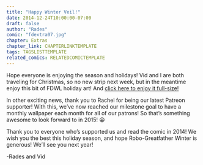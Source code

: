 ```yaml
---
title: "Happy Winter Veil!"
date: 2014-12-24T10:00:00-07:00
draft: false
author: "Rades"
comic: "fdextra07.jpg"
chapter: Extras
chapter_link: CHAPTERLINKTEMPLATE
tags: TAGSLISTTEMPLATE
related_comics: RELATEDCOMICTEMPLATE
---
```


Hope everyone is enjoying the season and holidays! Vid and I are both traveling for Christmas, so no new strip next week, but in the meantime enjoy this bit of FDWL holiday art! And <a href="/images/post-images/fdextra07_fullsize.jpg">click here to enjoy it full-size!</a>


In other exciting news, thank you to Rachel for being our latest Patreon supporter! With this, we’ve now reached our milestone goal to have a monthly wallpaper each month for all of our patrons! So that’s something awesome to look forward to in 2015!  😀


Thank you to everyone who’s supported us and read the comic in 2014! We wish you the best this holiday season, and hope Robo-Greatfather Winter is generous! We’ll see you next year!


-Rades and Vid

